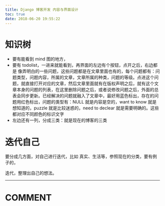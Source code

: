 ```yaml
---
title: Django 博客开发 内容与界面设计
toc: true
date: 2018-06-20 19:55:22
---
```





# 知识树

* 要有能看到 mind 图的地方，
* 要有 todolist，一进来就能看到，再界面的左边有个按钮，点开之后，右边都是 像弄明白的一些问题，这些问题都是在文章里面也有的，每个问题都有：问题类型，问题内容，所属的文章，文章所属的种类，问题的等级。点进这个问题，就直接打开对应的文章，然后文章里面就有在版权声明之后，就有这个文章本身的问题的列表，在这里删除问题之后，或者说修改问题之后，外面的总表会同步更新。已经解决的问题就融入了文章中，最好用蓝色标出，存在的问题用红色标出，问题的类型有：NULL 就是内容是空的，want to know 就是想知道的，puzzle 就是比较迷惑的，need to declear 就是需要明确的。这些都对应不同颜色的标识文字
* 左边还有一列，分成三类：就是现在的博客的三类





# 迭代自己


要分成几方面，对自己进行迭代，比如 真实、生活等，参照现在的分类，要有例子的，

迭代，整理出自己的想法。



















* * *





# COMMENT

